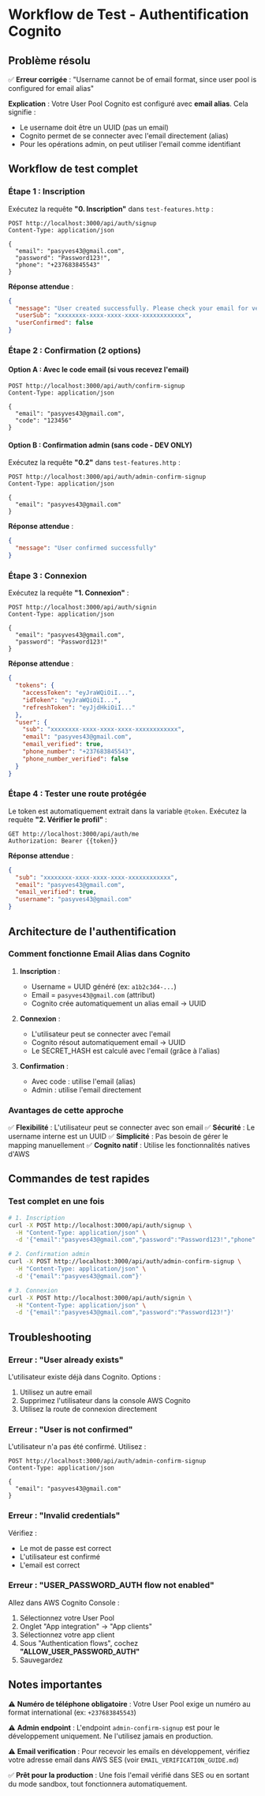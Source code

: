 # Workflow de Test - Authentification Cognito

## Problème résolu

✅ **Erreur corrigée** : "Username cannot be of email format, since user pool is configured for email alias"

**Explication** : Votre User Pool Cognito est configuré avec **email alias**. Cela signifie :
- Le username doit être un UUID (pas un email)
- Cognito permet de se connecter avec l'email directement (alias)
- Pour les opérations admin, on peut utiliser l'email comme identifiant

## Workflow de test complet

### Étape 1 : Inscription

Exécutez la requête **"0. Inscription"** dans `test-features.http` :

```http
POST http://localhost:3000/api/auth/signup
Content-Type: application/json

{
  "email": "pasyves43@gmail.com",
  "password": "Password123!",
  "phone": "+237683845543"
}
```

**Réponse attendue** :
```json
{
  "message": "User created successfully. Please check your email for verification code.",
  "userSub": "xxxxxxxx-xxxx-xxxx-xxxx-xxxxxxxxxxxx",
  "userConfirmed": false
}
```

### Étape 2 : Confirmation (2 options)

#### Option A : Avec le code email (si vous recevez l'email)

```http
POST http://localhost:3000/api/auth/confirm-signup
Content-Type: application/json

{
  "email": "pasyves43@gmail.com",
  "code": "123456"
}
```

#### Option B : Confirmation admin (sans code - DEV ONLY)

Exécutez la requête **"0.2"** dans `test-features.http` :

```http
POST http://localhost:3000/api/auth/admin-confirm-signup
Content-Type: application/json

{
  "email": "pasyves43@gmail.com"
}
```

**Réponse attendue** :
```json
{
  "message": "User confirmed successfully"
}
```

### Étape 3 : Connexion

Exécutez la requête **"1. Connexion"** :

```http
POST http://localhost:3000/api/auth/signin
Content-Type: application/json

{
  "email": "pasyves43@gmail.com",
  "password": "Password123!"
}
```

**Réponse attendue** :
```json
{
  "tokens": {
    "accessToken": "eyJraWQiOiI...",
    "idToken": "eyJraWQiOiI...",
    "refreshToken": "eyJjdHkiOiI..."
  },
  "user": {
    "sub": "xxxxxxxx-xxxx-xxxx-xxxx-xxxxxxxxxxxx",
    "email": "pasyves43@gmail.com",
    "email_verified": true,
    "phone_number": "+237683845543",
    "phone_number_verified": false
  }
}
```

### Étape 4 : Tester une route protégée

Le token est automatiquement extrait dans la variable `@token`. Exécutez la requête **"2. Vérifier le profil"** :

```http
GET http://localhost:3000/api/auth/me
Authorization: Bearer {{token}}
```

**Réponse attendue** :
```json
{
  "sub": "xxxxxxxx-xxxx-xxxx-xxxx-xxxxxxxxxxxx",
  "email": "pasyves43@gmail.com",
  "email_verified": true,
  "username": "pasyves43@gmail.com"
}
```

## Architecture de l'authentification

### Comment fonctionne Email Alias dans Cognito

1. **Inscription** :
   - Username = UUID généré (ex: `a1b2c3d4-...`)
   - Email = `pasyves43@gmail.com` (attribut)
   - Cognito crée automatiquement un alias email → UUID

2. **Connexion** :
   - L'utilisateur peut se connecter avec l'email
   - Cognito résout automatiquement email → UUID
   - Le SECRET_HASH est calculé avec l'email (grâce à l'alias)

3. **Confirmation** :
   - Avec code : utilise l'email (alias)
   - Admin : utilise l'email directement

### Avantages de cette approche

✅ **Flexibilité** : L'utilisateur peut se connecter avec son email
✅ **Sécurité** : Le username interne est un UUID
✅ **Simplicité** : Pas besoin de gérer le mapping manuellement
✅ **Cognito natif** : Utilise les fonctionnalités natives d'AWS

## Commandes de test rapides

### Test complet en une fois

```bash
# 1. Inscription
curl -X POST http://localhost:3000/api/auth/signup \
  -H "Content-Type: application/json" \
  -d '{"email":"pasyves43@gmail.com","password":"Password123!","phone":"+237683845543"}'

# 2. Confirmation admin
curl -X POST http://localhost:3000/api/auth/admin-confirm-signup \
  -H "Content-Type: application/json" \
  -d '{"email":"pasyves43@gmail.com"}'

# 3. Connexion
curl -X POST http://localhost:3000/api/auth/signin \
  -H "Content-Type: application/json" \
  -d '{"email":"pasyves43@gmail.com","password":"Password123!"}'
```

## Troubleshooting

### Erreur : "User already exists"

L'utilisateur existe déjà dans Cognito. Options :
1. Utilisez un autre email
2. Supprimez l'utilisateur dans la console AWS Cognito
3. Utilisez la route de connexion directement

### Erreur : "User is not confirmed"

L'utilisateur n'a pas été confirmé. Utilisez :
```http
POST http://localhost:3000/api/auth/admin-confirm-signup
Content-Type: application/json

{
  "email": "pasyves43@gmail.com"
}
```

### Erreur : "Invalid credentials"

Vérifiez :
- Le mot de passe est correct
- L'utilisateur est confirmé
- L'email est correct

### Erreur : "USER_PASSWORD_AUTH flow not enabled"

Allez dans AWS Cognito Console :
1. Sélectionnez votre User Pool
2. Onglet "App integration" → "App clients"
3. Sélectionnez votre app client
4. Sous "Authentication flows", cochez **"ALLOW_USER_PASSWORD_AUTH"**
5. Sauvegardez

## Notes importantes

⚠️ **Numéro de téléphone obligatoire** : Votre User Pool exige un numéro au format international (ex: `+237683845543`)

⚠️ **Admin endpoint** : L'endpoint `admin-confirm-signup` est pour le développement uniquement. Ne l'utilisez jamais en production.

⚠️ **Email verification** : Pour recevoir les emails en développement, vérifiez votre adresse email dans AWS SES (voir `EMAIL_VERIFICATION_GUIDE.md`)

✅ **Prêt pour la production** : Une fois l'email vérifié dans SES ou en sortant du mode sandbox, tout fonctionnera automatiquement.
